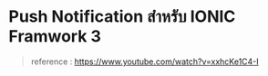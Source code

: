 # Push Notification สำหรับ IONIC Framwork 3


> reference : https://www.youtube.com/watch?v=xxhcKe1C4-I